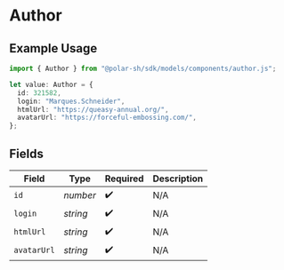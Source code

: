 # Author

## Example Usage

```typescript
import { Author } from "@polar-sh/sdk/models/components/author.js";

let value: Author = {
  id: 321582,
  login: "Marques.Schneider",
  htmlUrl: "https://queasy-annual.org/",
  avatarUrl: "https://forceful-embossing.com/",
};
```

## Fields

| Field              | Type               | Required           | Description        |
| ------------------ | ------------------ | ------------------ | ------------------ |
| `id`               | *number*           | :heavy_check_mark: | N/A                |
| `login`            | *string*           | :heavy_check_mark: | N/A                |
| `htmlUrl`          | *string*           | :heavy_check_mark: | N/A                |
| `avatarUrl`        | *string*           | :heavy_check_mark: | N/A                |